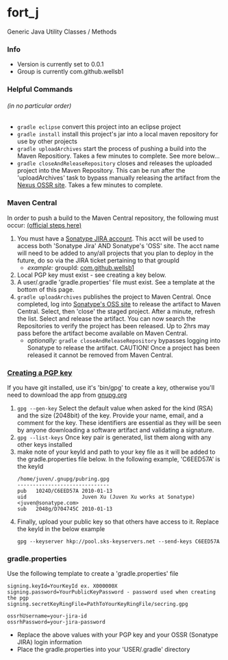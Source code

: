 # fort_j
Generic Java Utility Classes / Methods

### Info
* Version is currently set to 0.0.1
* Group is currently com.github.wellsb1 

### Helpful Commands
###### (in no particular order)
* ``gradle eclipse`` convert this project into an eclipse project
* ``gradle install`` install this project's jar into a local maven repository for use by other projects
* ``gradle uploadArchives`` start the process of pushing a build into the Maven Repositiory.  Takes a few minutes to complete.  See more below...
* ``gradle closeAndReleaseRepository`` closes and releases the uploaded project into the Maven Repository.  This can be run after the 'uploadArchives' task to bypass manually releasing the artifact from the [Nexus OSSR site](https://oss.sonatype.org/).  Takes a few minutes to complete.

### Maven Central
In order to push a build to the Maven Central repository, the following must occur: [(official steps here)](http://central.sonatype.org/pages/gradle.html)
1. You must have a [Sonatype JIRA account](https://issues.sonatype.org/secure/Signup!default.jspa).  This acct will be used to access both 'Sonatype Jira' AND Sonatype's 'OSS' site.  The acct name will need to be added to any/all projects that you plan to deploy in the future, do so via the JIRA ticket pertaining to that groupId
	- *example:* groupId: [com.github.wellsb1](https://issues.sonatype.org/browse/OSSRH-34727)
1. Local PGP key must exist - see creating a key below.
1. A user/.gradle 'gradle.properties' file must exist.  See a template at the bottom of this page. 
1. ``gradle uploadArchives`` publishes the project to Maven Central.  Once completed, log into [Sonatype's OSS site](https://oss.sonatype.org/#stagingRepositories) to release the artifact to Maven Central.  Select, then 'close' the staged project.  After a minute, refresh the list.  Select and release the artifact.  You can now search the Repositories to verify the project has been released.  Up to 2hrs may pass before the artifact become available on Maven Central.
	- *optionally:* ``gradle closeAndReleaseRepository`` bypasses logging into Sonatype to release the artifact.  CAUTION! Once a project has been released it cannot be removed from Maven Central.


### [Creating a PGP key](http://central.sonatype.org/pages/working-with-pgp-signatures.html)
If you have git installed, use it's 'bin/gpg' to create a key, otherwise you'll need to download the app from [gnupg.org](https://www.gnupg.org/download/) 
1. ``gpg --gen-key`` Select the default value when asked for the kind (RSA) and the size (2048bit) of the key.  Provide your name, email, and a comment for the key. These identifiers are essential as they will be seen by anyone downloading a software artifact and validating a signature.
1. ``gpg --list-keys`` Once key pair is generated, list them along with any other keys installed
1.  make note of your keyId and path to your key file as it will be added to the gradle.properties file below.  In the following example, 'C6EED57A' is the keyId
	```
	/home/juven/.gnupg/pubring.gpg
	------------------------------
	pub   1024D/C6EED57A 2010-01-13
	uid                  Juven Xu (Juven Xu works at Sonatype) <juven@sonatype.com>
	sub   2048g/D704745C 2010-01-13
	```
1. Finally, upload your public key so that others have access to it.  Replace the keyId in the below example 
	```
	gpg --keyserver hkp://pool.sks-keyservers.net --send-keys C6EED57A
	```

### gradle.properties
Use the following template to create a 'gradle.properties' file

```
signing.keyId=YourKeyId ex. X000000X
signing.password=YourPublicKeyPassword - password used when creating the pgp
signing.secretKeyRingFile=PathToYourKeyRingFile/secring.gpg

ossrhUsername=your-jira-id
ossrhPassword=your-jira-password
```

 * Replace the above values with your PGP key and your OSSR (Sonatype JIRA) login information
 * Place the gradle.properties into your 'USER/.gradle' directory 